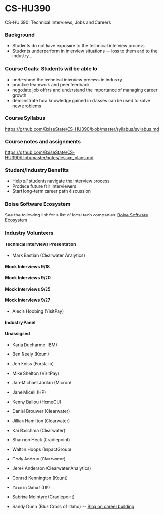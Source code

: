 # CS-HU390
CS-HU 390: Technical Interviews, Jobs and Careers

### Background
* Students do not have exposure to the technical interview process  
* Students underperform in interview situations -- loss to them and to the industry...  

### Course Goals: Students will be able to
* understand the technical interview process in industry 
* practice teamwork and peer feedback  
* negotiate job offers and understand the importance of managing career growth  
* demonstrate how knowledge gained in classes can be used to solve new problems 

### Course Syllabus
https://github.com/BoiseState/CS-HU390/blob/master/syllabus/syllabus.md

### Course notes and assignments
https://github.com/BoiseState/CS-HU390/blob/master/notes/lesson_plans.md

### Student/Industry Benefits
* Help _all_ students navigate the interview process 
* Produce future fair interviewers   
* Start long-term career path discussion 

### Boise Software Ecosystem

See the following link for a list of local tech companies: [Boise Software
Ecosystem](https://www.google.com/maps/d/u/0/viewer?mid=1nNKoUeUyjujd4V6AxXOwGac6AMs&hl=en_US&ll=43.61937734812595%2C-116.27849019067384&z=11)

### Industry Volunteers

#### Technical Interviews Presentation 
* Mark Bastian (Clearwater Analytics)

#### Mock Interviews  9/18

#### Mock Interviews  9/20

#### Mock Interviews  9/25

#### Mock Interviews 9/27
* Alecia Hoobing (VisitPay)

#### Industry Panel  

#### Unassigned 
* Karla Ducharme (IBM)
* Ben Neely (Kount)
* Jen Kniss (Forsta.io)
* Mike Shelton (VisitPay) 
* Jan-Michael Jordan (Micron) 
* Jane Miceli (HP) 
* Kenny Ballou (HomeCU) 
* Daniel Brouwer (Clearwater) 
* Jillian Hamilton (Clearwater) 
* Kai Boschma (Clearwater) 
* Shannon Heck (Cradlepoint) 
* Walton Hoops (ImpactGroup) 
* Cody Andrus (Clearwater) 

* Jerek Anderson (Clearwater Analytics) 
* Conrad Kennington (Kount) 
* Yasmin Sahaf (HP) 
* Sabrina McIntyre (Cradlepoint) 
* Sandy Dunn (Blue Cross of Idaho) -- [Blog on career building](https://sites.google.com/view/thoughtsoncareerbuilding/home)

